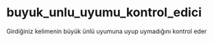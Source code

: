 # buyuk_unlu_uyumu_kontrol_edici
Girdiğiniz kelimenin büyük ünlü uyumuna uyup uymadığını kontrol eder 
